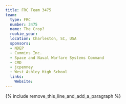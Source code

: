 ```yaml
---
title: FRC Team 3475
team:
  type: FRC
  number: 3475
  name: The Crop?
  rookie_year:
  location: Charleston, SC, USA
  sponsors:
  - NDEP
  - Cummins Inc.
  - Space and Naval Warfare Systems Command
  - CMD
  - jcpenney
  - West Ashley High School
  links:
    Website:
---
```


{% include remove_this_line_and_add_a_paragraph %}